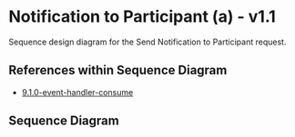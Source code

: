 # Notification to Participant \(a\) - v1.1

Sequence design diagram for the Send Notification to Participant request.

## References within Sequence Diagram

* [9.1.0-event-handler-consume](../../../central-event-processor/9.1.0-event-handler-placeholder.md)

## Sequence Diagram

